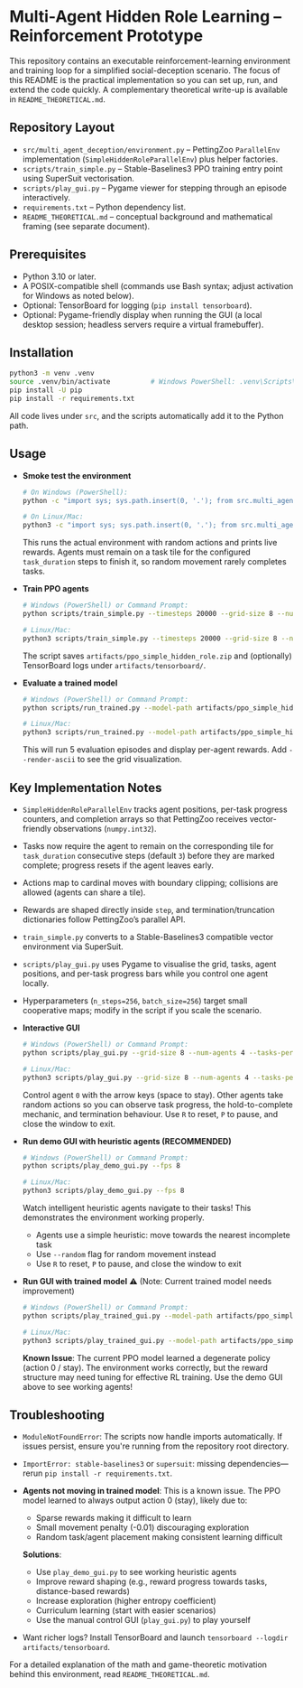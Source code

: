 # Multi-Agent Hidden Role Learning – Reinforcement Prototype

This repository contains an executable reinforcement-learning environment and training loop for a simplified social-deception scenario. The focus of this README is the practical implementation so you can set up, run, and extend the code quickly. A complementary theoretical write-up is available in `README_THEORETICAL.md`.

## Repository Layout

- `src/multi_agent_deception/environment.py` – PettingZoo `ParallelEnv` implementation (`SimpleHiddenRoleParallelEnv`) plus helper factories.
- `scripts/train_simple.py` – Stable-Baselines3 PPO training entry point using SuperSuit vectorisation.
- `scripts/play_gui.py` – Pygame viewer for stepping through an episode interactively.
- `requirements.txt` – Python dependency list.
- `README_THEORETICAL.md` – conceptual background and mathematical framing (see separate document).

## Prerequisites

- Python 3.10 or later.
- A POSIX-compatible shell (commands use Bash syntax; adjust activation for Windows as noted below).
- Optional: TensorBoard for logging (`pip install tensorboard`).
- Optional: Pygame-friendly display when running the GUI (a local desktop session; headless servers require a virtual framebuffer).

## Installation

```bash
python3 -m venv .venv
source .venv/bin/activate          # Windows PowerShell: .venv\Scripts\Activate.ps1
pip install -U pip
pip install -r requirements.txt
```

All code lives under `src`, and the scripts automatically add it to the Python path.

## Usage

- **Smoke test the environment**

  ```bash
  # On Windows (PowerShell):
  python -c "import sys; sys.path.insert(0, '.'); from src.multi_agent_deception.environment import parallel_env; env = parallel_env(grid_size=8, num_agents=4, tasks_per_agent=3, max_steps=200, task_duration=3); observations, infos = env.reset(seed=42); print('Agents:', list(observations)); print('Agent_0 observation shape:', observations['agent_0'].shape)"

  # On Linux/Mac:
  python3 -c "import sys; sys.path.insert(0, '.'); from src.multi_agent_deception.environment import parallel_env; env = parallel_env(grid_size=8, num_agents=4, tasks_per_agent=3, max_steps=200, task_duration=3); observations, infos = env.reset(seed=42); print('Agents:', list(observations)); print('Agent_0 observation shape:', observations['agent_0'].shape)"
  ```

  This runs the actual environment with random actions and prints live rewards.
  Agents must remain on a task tile for the configured `task_duration` steps to finish it, so random movement rarely completes tasks.

- **Train PPO agents**

  ```bash
  # Windows (PowerShell) or Command Prompt:
  python scripts/train_simple.py --timesteps 20000 --grid-size 8 --num-agents 4 --tasks-per-agent 3 --max-steps 200 --task-duration 3 --learning-rate 3e-4 --output-dir artifacts

  # Linux/Mac:
  python3 scripts/train_simple.py --timesteps 20000 --grid-size 8 --num-agents 4 --tasks-per-agent 3 --max-steps 200 --task-duration 3 --learning-rate 3e-4 --output-dir artifacts
  ```

  The script saves `artifacts/ppo_simple_hidden_role.zip` and (optionally) TensorBoard logs under `artifacts/tensorboard/`.

- **Evaluate a trained model**

  ```bash
  # Windows (PowerShell) or Command Prompt:
  python scripts/run_trained.py --model-path artifacts/ppo_simple_hidden_role.zip --episodes 5 --deterministic

  # Linux/Mac:
  python3 scripts/run_trained.py --model-path artifacts/ppo_simple_hidden_role.zip --episodes 5 --deterministic
  ```

  This will run 5 evaluation episodes and display per-agent rewards. Add `--render-ascii` to see the grid visualization.

## Key Implementation Notes

- `SimpleHiddenRoleParallelEnv` tracks agent positions, per-task progress counters, and completion arrays so that PettingZoo receives vector-friendly observations (`numpy.int32`).
- Tasks now require the agent to remain on the corresponding tile for `task_duration` consecutive steps (default `3`) before they are marked complete; progress resets if the agent leaves early.
- Actions map to cardinal moves with boundary clipping; collisions are allowed (agents can share a tile).
- Rewards are shaped directly inside `step`, and termination/truncation dictionaries follow PettingZoo’s parallel API.
- `train_simple.py` converts to a Stable-Baselines3 compatible vector environment via SuperSuit.
- `scripts/play_gui.py` uses Pygame to visualise the grid, tasks, agent positions, and per-task progress bars while you control one agent locally.
- Hyperparameters (`n_steps=256`, `batch_size=256`) target small cooperative maps; modify in the script if you scale the scenario.

- **Interactive GUI**

  ```bash
  # Windows (PowerShell) or Command Prompt:
  python scripts/play_gui.py --grid-size 8 --num-agents 4 --tasks-per-agent 3 --max-steps 200 --task-duration 3 --seed 42 --fps 8

  # Linux/Mac:
  python3 scripts/play_gui.py --grid-size 8 --num-agents 4 --tasks-per-agent 3 --max-steps 200 --task-duration 3 --seed 42 --fps 8
  ```
  Control agent `0` with the arrow keys (space to stay). Other agents take random actions so you can observe task progress, the hold-to-complete mechanic, and termination behaviour. Use `R` to reset, `P` to pause, and close the window to exit.

- **Run demo GUI with heuristic agents (RECOMMENDED)**
  ```bash
  # Windows (PowerShell) or Command Prompt:
  python scripts/play_demo_gui.py --fps 8

  # Linux/Mac:
  python3 scripts/play_demo_gui.py --fps 8
  ```
  Watch intelligent heuristic agents navigate to their tasks! This demonstrates the environment working properly.
  - Agents use a simple heuristic: move towards the nearest incomplete task
  - Use `--random` flag for random movement instead
  - Use `R` to reset, `P` to pause, and close the window to exit

- **Run GUI with trained model** ⚠️ (Note: Current trained model needs improvement)
  ```bash
  # Windows (PowerShell) or Command Prompt:
  python scripts/play_trained_gui.py --model-path artifacts/ppo_simple_hidden_role.zip --deterministic --fps 8

  # Linux/Mac:
  python3 scripts/play_trained_gui.py --model-path artifacts/ppo_simple_hidden_role.zip --deterministic --fps 8
  ```
  **Known Issue**: The current PPO model learned a degenerate policy (action 0 / stay). The environment works correctly, but the reward structure may need tuning for effective RL training. Use the demo GUI above to see working agents!

## Troubleshooting

- `ModuleNotFoundError`: The scripts now handle imports automatically. If issues persist, ensure you're running from the repository root directory.
- `ImportError: stable-baselines3` or `supersuit`: missing dependencies—rerun `pip install -r requirements.txt`.
- **Agents not moving in trained model**: This is a known issue. The PPO model learned to always output action 0 (stay), likely due to:
  - Sparse rewards making it difficult to learn
  - Small movement penalty (-0.01) discouraging exploration
  - Random task/agent placement making consistent learning difficult

  **Solutions**:
  - Use `play_demo_gui.py` to see working heuristic agents
  - Improve reward shaping (e.g., reward progress towards tasks, distance-based rewards)
  - Increase exploration (higher entropy coefficient)
  - Curriculum learning (start with easier scenarios)
  - Use the manual control GUI (`play_gui.py`) to play yourself

- Want richer logs? Install TensorBoard and launch `tensorboard --logdir artifacts/tensorboard`.

For a detailed explanation of the math and game-theoretic motivation behind this environment, read `README_THEORETICAL.md`.
